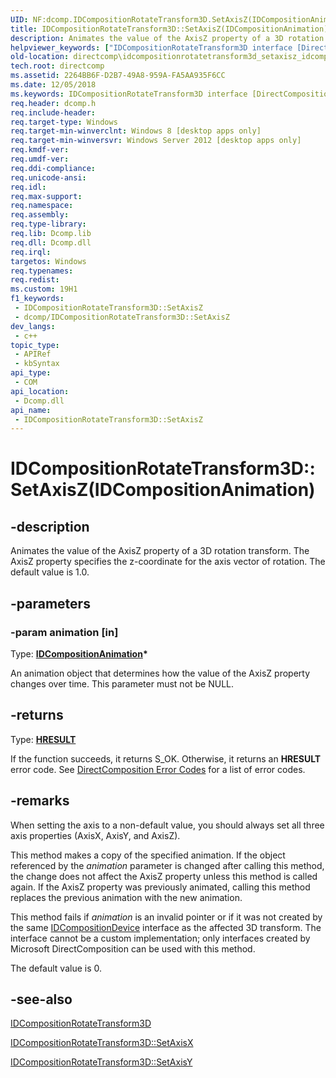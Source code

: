 ```yaml
---
UID: NF:dcomp.IDCompositionRotateTransform3D.SetAxisZ(IDCompositionAnimation)
title: IDCompositionRotateTransform3D::SetAxisZ(IDCompositionAnimation) (dcomp.h)
description: Animates the value of the AxisZ property of a 3D rotation transform. The AxisZ property specifies the z-coordinate for the axis vector of rotation. The default value is 1.0.
helpviewer_keywords: ["IDCompositionRotateTransform3D interface [DirectComposition]","SetAxisZ method","IDCompositionRotateTransform3D.SetAxisZ","IDCompositionRotateTransform3D.SetAxisZ(IDCompositionAnimation)","IDCompositionRotateTransform3D::SetAxisZ","IDCompositionRotateTransform3D::SetAxisZ(IDCompositionAnimation)","IDCompositionRotateTransform3D::SetAxisZ(IDCompositionAnimation*)","SetAxisZ","SetAxisZ method [DirectComposition]","SetAxisZ method [DirectComposition]","IDCompositionRotateTransform3D interface","dcomp/IDCompositionRotateTransform3D::SetAxisZ","directcomp.idcompositionrotatetransform3d_setaxisz_idcompositionanimation"]
old-location: directcomp\idcompositionrotatetransform3d_setaxisz_idcompositionanimation.htm
tech.root: directcomp
ms.assetid: 2264BB6F-D2B7-49A8-959A-FA5AA935F6CC
ms.date: 12/05/2018
ms.keywords: IDCompositionRotateTransform3D interface [DirectComposition],SetAxisZ method, IDCompositionRotateTransform3D.SetAxisZ, IDCompositionRotateTransform3D.SetAxisZ(IDCompositionAnimation), IDCompositionRotateTransform3D::SetAxisZ, IDCompositionRotateTransform3D::SetAxisZ(IDCompositionAnimation), IDCompositionRotateTransform3D::SetAxisZ(IDCompositionAnimation*), SetAxisZ, SetAxisZ method [DirectComposition], SetAxisZ method [DirectComposition],IDCompositionRotateTransform3D interface, dcomp/IDCompositionRotateTransform3D::SetAxisZ, directcomp.idcompositionrotatetransform3d_setaxisz_idcompositionanimation
req.header: dcomp.h
req.include-header: 
req.target-type: Windows
req.target-min-winverclnt: Windows 8 [desktop apps only]
req.target-min-winversvr: Windows Server 2012 [desktop apps only]
req.kmdf-ver: 
req.umdf-ver: 
req.ddi-compliance: 
req.unicode-ansi: 
req.idl: 
req.max-support: 
req.namespace: 
req.assembly: 
req.type-library: 
req.lib: Dcomp.lib
req.dll: Dcomp.dll
req.irql: 
targetos: Windows
req.typenames: 
req.redist: 
ms.custom: 19H1
f1_keywords:
 - IDCompositionRotateTransform3D::SetAxisZ
 - dcomp/IDCompositionRotateTransform3D::SetAxisZ
dev_langs:
 - c++
topic_type:
 - APIRef
 - kbSyntax
api_type:
 - COM
api_location:
 - Dcomp.dll
api_name:
 - IDCompositionRotateTransform3D::SetAxisZ
---
```


# IDCompositionRotateTransform3D::SetAxisZ(IDCompositionAnimation)


## -description

Animates the value of the AxisZ property of a 3D rotation transform. The AxisZ property specifies the z-coordinate for the axis vector of rotation. The default value is 1.0.

## -parameters

### -param animation [in]

Type: <b><a href="/windows/desktop/api/dcompanimation/nn-dcompanimation-idcompositionanimation">IDCompositionAnimation</a>*</b>

An animation object that determines how the value of the AxisZ property changes over time. This parameter must not be NULL.

## -returns

Type: <b><a href="/windows/desktop/WinProg/windows-data-types">HRESULT</a></b>

If the function succeeds, it returns S_OK. Otherwise, it returns an <b>HRESULT</b> error code. See <a href="/windows/desktop/directcomp/directcomposition-error-codes">DirectComposition Error Codes</a>  for a list of error codes.

## -remarks

When setting the axis to a non-default value, you should always set all three axis properties (AxisX, AxisY, and AxisZ).

This method makes a copy of the specified animation. If the object referenced by the <i>animation</i> parameter is changed after calling this method, the change does not affect the AxisZ property unless this method is called again. If the AxisZ property was previously animated, calling this method replaces the previous animation with the new animation. 



This method fails if <i>animation</i> is an invalid pointer or if it was not created by the same <a href="/windows/desktop/api/dcomp/nn-dcomp-idcompositiondevice">IDCompositionDevice</a> interface as the affected 3D transform. The interface cannot be a custom implementation; only interfaces created by Microsoft DirectComposition can be used with this method.


The default value is 0.

## -see-also

<a href="/windows/desktop/api/dcomp/nn-dcomp-idcompositionrotatetransform3d">IDCompositionRotateTransform3D</a>



<a href="/windows/win32/api/dcomp/nf-dcomp-idcompositionrotatetransform3d-setaxisx(float)">IDCompositionRotateTransform3D::SetAxisX</a>



<a href="/windows/win32/api/dcomp/nf-dcomp-idcompositionrotatetransform3d-setaxisy(float)">IDCompositionRotateTransform3D::SetAxisY</a>

